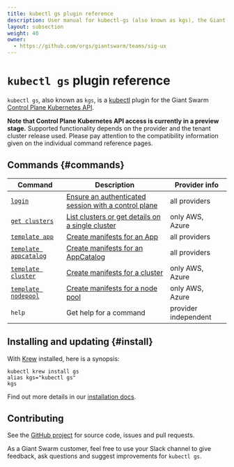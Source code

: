 ```yaml
---
title: kubectl gs plugin reference
description: User manual for kubectl-gs (also known as kgs), the Giant Swarm kubectl plugin.
layout: subsection
weight: 40
owner:
  - https://github.com/orgs/giantswarm/teams/sig-ux
---
```


# `kubectl gs` plugin reference

`kubectl gs`, also known as `kgs`, is a [kubectl](https://kubernetes.io/docs/reference/kubectl/kubectl/) plugin for the Giant Swarm [Control Plane Kubernetes API](/basics/api/#cp-k8s-api).

**Note that Control Plane Kubernetes API access is currently in a preview stage.** Supported functionality depends on the provider and the tenant cluster release used. Please pay attention to the compatibility information given on the individual command reference pages.

## Commands {#commands}

| Command                    | Description                                               | Provider info
|----------------------------|-----------------------------------------------------------|----------------------
| [`login`][1]               | [Ensure an authenticated session with a control plane][1] | all providers
| [`get clusters`][2]        | [List clusters or get details on a single cluster][2]     | only AWS, Azure
| [`template app`][3]        | [Create manifests for an App][3]                          | all providers
| [`template appcatalog`][4] | [Create manifests for an AppCatalog][4]                   | all providers
| [`template cluster`][5]    | [Create manifests for a cluster][5]                       | only AWS, Azure
| [`template nodepool`][6]   | [Create manifests for a node pool][6]                     | only AWS, Azure
| `help`                     | Get help for a command                                    | provider independent

## Installing and updating {#install}

With [Krew](https://krew.sigs.k8s.io/) installed, here is a synopsis:

```nohighlight
kubectl krew install gs
alias kgs="kubectl gs"
kgs
```

Find out more details in our [installation docs](/reference/kubectl-gs/installation/).

## Contributing

See the [GitHub project](https://github.com/giantswarm/kubectl-gs) for source code, issues and pull requests.

As a Giant Swarm customer, feel free to use your Slack channel to give feedback, ask questions and suggest improvements for `kubectl gs`.

[1]: /reference/kubectl-gs/login/
[2]: /reference/kubectl-gs/get-clusters/
[3]: /reference/kubectl-gs/template-app/
[4]: /reference/kubectl-gs/template-appcatalog/
[5]: /reference/kubectl-gs/template-cluster/
[6]: /reference/kubectl-gs/template-nodepool/
